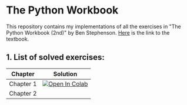 # The Python Workbook
This repository contains my implementations of all the exercises in "The Python Workbook (2nd)" by Ben Stephenson. [Here](https://www.springer.com/gp/book/9783030188726) is the link to the textbook.

## 1. List of solved exercises:
| Chapter   | Solution |
|-----------|----------|
| Chapter 1 | [![Open In Colab](https://colab.research.google.com/assets/colab-badge.svg)]([https://colab.research.google.com/github/vohuynhquangnguyen/aio-2022/blob/main/quang-nguyen_vo-huynh_python_entrance_exam.ipynb](https://colab.research.google.com/github/vohuynhquangnguyen/the-python-workbook/blob/main/Chapter%201.ipynb)) |
| Chapter 2 |          |
